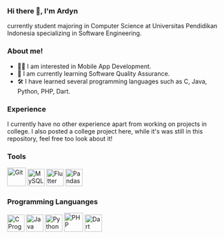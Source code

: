 ### Hi there 👋, I'm Ardyn

currently student majoring in Computer Science at Universitas Pendidikan Indonesia specializing in Software Engineering.

### About me!
- 👨‍💻 I am interested in Mobile App Development.
- 🌱 I am currently learning Software Quality Assurance.
- 🛠️ I have learned several programming languages such as C, Java, Python, PHP, Dart.

### Experience
I currently have no other experience apart from working on projects in college.
I also posted a college project here, while it's was still in this repository, feel free too look about it!

### Tools
<img src="https://www.vectorlogo.zone/logos/git-scm/git-scm-icon.svg" alt="Git" width="43" height="43"> <img src="https://www.vectorlogo.zone/logos/mysql/mysql-icon.svg" alt="MySQL" width="40" height="40"> <img src="https://www.vectorlogo.zone/logos/flutterio/flutterio-icon.svg" alt="Flutter" width="40" height="40"> <img src="https://upload.wikimedia.org/wikipedia/commons/2/22/Pandas_mark.svg" alt="Pandas" width="40" height="40">


### Programming Languanges
<img src="https://upload.wikimedia.org/wikipedia/commons/1/18/C_Programming_Language.svg" alt="C Programming Language" width="40" height="40"> <img src="https://www.vectorlogo.zone/logos/java/java-icon.svg" alt="Java" width="40" height="40"> <img src="https://www.vectorlogo.zone/logos/python/python-icon.svg" alt="Python" width="40" height="40"> <img src="https://www.vectorlogo.zone/logos/php/php-icon.svg" alt="PHP" width="44" height="44"> <img src="https://www.vectorlogo.zone/logos/dartlang/dartlang-icon.svg" alt="Dart" width="40" height="40">
 





<!--
**ArdynRF/ArdynRF** is a ✨ _special_ ✨ repository because its `README.md` (this file) appears on your GitHub profile.

Here are some ideas to get you started:

- 🔭 I’m currently working on ...
- 🌱 I’m currently learning ...
- 👯 I’m looking to collaborate on ...
- 🤔 I’m looking for help with ...
- 💬 Ask me about ...
- 📫 How to reach me: ...
- 😄 Pronouns: ...
- ⚡ Fun fact: ...
-->
